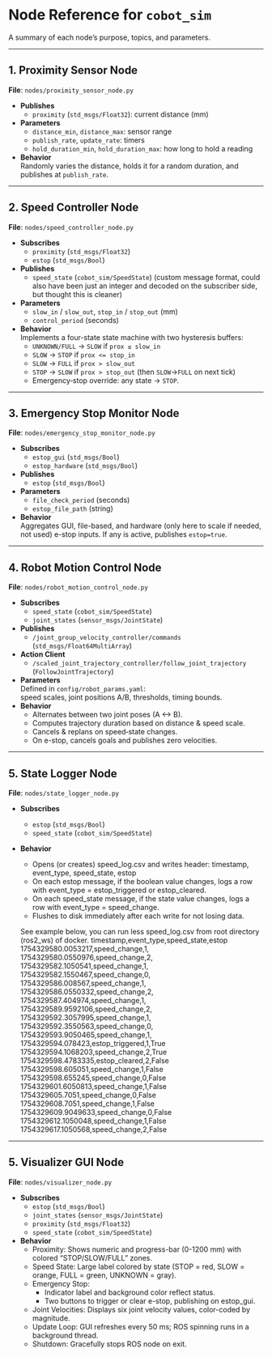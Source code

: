 # Node Reference for `cobot_sim`

A summary of each node’s purpose, topics, and parameters.


---

## 1. Proximity Sensor Node  
**File**: `nodes/proximity_sensor_node.py`

- **Publishes**  
  - `proximity` (`std_msgs/Float32`): current distance (mm)
- **Parameters**  
  - `distance_min`, `distance_max`: sensor range  
  - `publish_rate`, `update_rate`: timers  
  - `hold_duration_min`, `hold_duration_max`: how long to hold a reading
- **Behavior**  
  Randomly varies the distance, holds it for a random duration, and publishes at `publish_rate`.

---

## 2. Speed Controller Node  
**File**: `nodes/speed_controller_node.py`

- **Subscribes**  
  - `proximity` (`std_msgs/Float32`)  
  - `estop` (`std_msgs/Bool`)
- **Publishes**  
  - `speed_state` (`cobot_sim/SpeedState`) (custom message format, could also have been just an integer and decoded on the subscriber side, but thought this is cleaner)
- **Parameters**  
  - `slow_in` / `slow_out`, `stop_in` / `stop_out` (mm)  
  - `control_period` (seconds)
- **Behavior**  
  Implements a four-state state machine with two hysteresis buffers:
  - `UNKNOWN/FULL` -> `SLOW` if `prox ≤ slow_in`
  - `SLOW` -> `STOP` if `prox <= stop_in`
  - `SLOW` -> `FULL` if `prox > slow_out`
  - `STOP` -> `SLOW` if `prox > stop_out` (then `SLOW`->`FULL` on next tick)
  - Emergency‐stop override: any state -> `STOP`.

---

## 3. Emergency Stop Monitor Node  
**File**: `nodes/emergency_stop_monitor_node.py`

- **Subscribes**  
  - `estop_gui` (`std_msgs/Bool`)  
  - `estop_hardware` (`std_msgs/Bool`)
- **Publishes**  
  - `estop` (`std_msgs/Bool`)
- **Parameters**  
  - `file_check_period` (seconds)  
  - `estop_file_path` (string)
- **Behavior**  
  Aggregates GUI, file-based, and hardware (only here to scale if needed, not used) e-stop inputs. If any is active, publishes `estop=true`.

---

## 4. Robot Motion Control Node  
**File**: `nodes/robot_motion_control_node.py`

- **Subscribes**  
  - `speed_state` (`cobot_sim/SpeedState`)  
  - `joint_states` (`sensor_msgs/JointState`)
- **Publishes**  
  - `/joint_group_velocity_controller/commands` (`std_msgs/Float64MultiArray`)
- **Action Client**  
  - `/scaled_joint_trajectory_controller/follow_joint_trajectory` (`FollowJointTrajectory`)
- **Parameters**  
  Defined in `config/robot_params.yaml`:  
  speed scales, joint positions A/B, thresholds, timing bounds.
- **Behavior**  
  - Alternates between two joint poses (A <-> B).  
  - Computes trajectory duration based on distance & speed scale.  
  - Cancels & replans on speed‐state changes.  
  - On e-stop, cancels goals and publishes zero velocities.

---

## 5. State Logger Node  
**File**: `nodes/state_logger_node.py`

- **Subscribes**  
  - `estop` (`std_msgs/Bool`)  
  - `speed_state` (`cobot_sim/SpeedState`)
- **Behavior**  
  - Opens (or creates) speed_log.csv and writes header: timestamp, event_type, speed_state, estop
  - On each estop message, if the boolean value changes, logs a row with event_type = estop_triggered or estop_cleared.
  - On each speed_state message, if the state value changes, logs a row with event_type = speed_change.
  - Flushes to disk immediately after each write for not losing data.

  See example below, you can run less speed_log.csv from root directory (ros2_ws) of docker.
    timestamp,event_type,speed_state,estop
    1754329580.0053217,speed_change,1,
    1754329580.0550976,speed_change,2,
    1754329582.1050541,speed_change,1,
    1754329582.1550467,speed_change,0,
    1754329586.008567,speed_change,1,
    1754329586.0550332,speed_change,2,
    1754329587.404974,speed_change,1,
    1754329589.9592106,speed_change,2,
    1754329592.3057995,speed_change,1,
    1754329592.3550563,speed_change,0,
    1754329593.9050465,speed_change,1,
    1754329594.078423,estop_triggered,1,True
    1754329594.1068203,speed_change,2,True
    1754329598.4783335,estop_cleared,2,False
    1754329598.605051,speed_change,1,False
    1754329598.655245,speed_change,0,False
    1754329601.6050813,speed_change,1,False
    1754329605.7051,speed_change,0,False
    1754329608.7051,speed_change,1,False
    1754329609.9049633,speed_change,0,False
    1754329612.1050048,speed_change,1,False
    1754329617.1050568,speed_change,2,False

---

## 5. Visualizer GUI Node  
**File**: `nodes/visualizer_node.py`

- **Subscribes**  
  - `estop` (`std_msgs/Bool`) 
  - `joint_states` (`sensor_msgs/JointState`)
  - `proximity` (`std_msgs/Float32`)  
  - `speed_state` (`cobot_sim/SpeedState`)
- **Behavior**  
  - Proximity: Shows numeric and progress-bar (0-1200 mm) with colored “STOP/SLOW/FULL” zones.
  - Speed State: Large label colored by state (STOP = red, SLOW = orange, FULL = green, UNKNOWN = gray).
  - Emergency Stop:
    - Indicator label and background color reflect status.
    - Two buttons to trigger or clear e-stop, publishing on estop_gui.
  - Joint Velocities: Displays six joint velocity values, color-coded by magnitude.
  - Update Loop: GUI refreshes every 50 ms; ROS spinning runs in a background thread.
  - Shutdown: Gracefully stops ROS node on exit.
